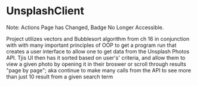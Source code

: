 # UnsplashClient

Note: Actions Page has Changed, Badge No Longer Accessible.

Project utilizes vectors and Bubblesort algorithm from ch 16 in conjunction with with many important principles of OOP to get a program run
that creates a user interface to allow one to get data from the Unsplash Photos API. Tjis UI then has it sorted based on user's' criteria, and 
allow them to view a given photo by opening it in their broswer or scroll through results "page by page"; aka continue to make many calls from the 
API to see more than just 10 result from a given search term
